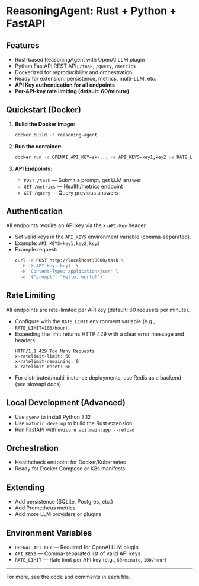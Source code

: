 # ReasoningAgent: Rust + Python + FastAPI

## Features
- Rust-based ReasoningAgent with OpenAI LLM plugin
- Python FastAPI REST API: `/task`, `/query`, `/metrics`
- Dockerized for reproducibility and orchestration
- Ready for extension: persistence, metrics, multi-LLM, etc.
- **API Key authentication for all endpoints**
- **Per-API-key rate limiting (default: 60/minute)**

## Quickstart (Docker)

1. **Build the Docker image:**
   ```sh
   docker build -t reasoning-agent .
   ```

2. **Run the container:**
   ```sh
   docker run -e OPENAI_API_KEY=sk-... -e API_KEYS=key1,key2 -e RATE_LIMIT=60/minute -p 8000:8000 reasoning-agent
   ```

3. **API Endpoints:**
   - `POST /task` — Submit a prompt, get LLM answer
   - `GET /metrics` — Health/metrics endpoint
   - `GET /query` — Query previous answers

## Authentication

All endpoints require an API key via the `X-API-Key` header.

- Set valid keys in the `API_KEYS` environment variable (comma-separated).
- Example: `API_KEYS=key1,key2,key3`
- Example request:
  ```sh
  curl -X POST http://localhost:8000/task \
    -H 'X-API-Key: key1' \
    -H 'Content-Type: application/json' \
    -d '{"prompt": "Hello, world!"}'
  ```

## Rate Limiting

All endpoints are rate-limited per API key (default: 60 requests per minute).

- Configure with the `RATE_LIMIT` environment variable (e.g., `RATE_LIMIT=100/hour`).
- Exceeding the limit returns HTTP 429 with a clear error message and headers:
  ```
  HTTP/1.1 429 Too Many Requests
  x-ratelimit-limit: 60
  x-ratelimit-remaining: 0
  x-ratelimit-reset: 60
  ```
- For distributed/multi-instance deployments, use Redis as a backend (see slowapi docs).

## Local Development (Advanced)
- Use `pyenv` to install Python 3.12
- Use `maturin develop` to build the Rust extension
- Run FastAPI with `uvicorn api.main:app --reload`

## Orchestration
- Healthcheck endpoint for Docker/Kubernetes
- Ready for Docker Compose or K8s manifests

## Extending
- Add persistence (SQLite, Postgres, etc.)
- Add Prometheus metrics
- Add more LLM providers or plugins

## Environment Variables
- `OPENAI_API_KEY` — Required for OpenAI LLM plugin
- `API_KEYS` — Comma-separated list of valid API keys
- `RATE_LIMIT` — Rate limit per API key (e.g., `60/minute`, `100/hour`)

---

For more, see the code and comments in each file.